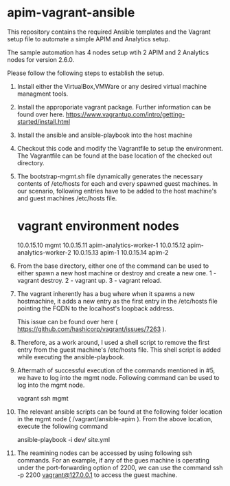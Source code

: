 # apim-vagrant-ansible

This repository contains the required Ansible templates and the Vagrant setup file to automate a simple APIM and Analytics setup.

The sample automation has 4 nodes setup wtih 2 APIM and 2 Analytics nodes for version 2.6.0.

Please follow the following steps to establish the setup.

1) Install either the VirtualBox,VMWare or any desired virtual machine managment tools.

2) Install the approporiate vagrant package. Further information can be found over here.
      https://www.vagrantup.com/intro/getting-started/install.html
      
3) Install the ansible and ansible-playbook into the host machine      
      
4) Checkout this code and modify the Vagrantfile to setup the environment. The Vagrantfile can be found at the base location 
   of the checked out directory.

5) The bootstrap-mgmt.sh file dynamically generates the necessary contents of /etc/hosts for each and every spawned guest 
    machines. In our scenario, following entries have to be added to the host machine's and guest machines /etc/hosts file.
    
      # vagrant environment nodes
      10.0.15.10  mgmt
      10.0.15.11  apim-analytics-worker-1
      10.0.15.12  apim-analytics-worker-2
      10.0.15.13  apim-1
      10.0.15.14  apim-2

6) From the base directory, either one of the command can be used to either spawn a new host machine or destroy and create a 
   new one.
      1 - vagrant destroy.
      2 - vagrant up.
      3 - vagrant reload.

7) The vagrant inherently has a bug where when it spawns a new hostmachine, it adds a new entry as the first entry in the 
   /etc/hosts file pointing the FQDN to the localhost's loopback address. 
   
   This issue can be found over here ( https://github.com/hashicorp/vagrant/issues/7263 ).
   
   
8) Therefore, as a work around, I used a shell script to remove the first entry from the guest machine's /etc/hosts file. 
   This shell script is added while executing the ansible-playbook.
   
9) Aftermath of successful execution of the commands mentioned in #5, we have to log into the mgmt node. 
   Following command can be used to log into the mgmt node.   
    
    vagrant ssh mgmt
    
10) The relevant ansible scripts can be found at the following folder location in the mgmt node ( /vagrant/ansible-apim ). 
    From the above location, execute the following command
   
    ansible-playbook -i dev/ site.yml
   
11) The reamining nodes can be accessed by using following ssh commands. For an example, if any of the gues machine is 
    operating under the port-forwarding option of 2200, we can use the command  ssh -p 2200 vagrant@127.0.0.1 to access the 
    guest machine.

    

